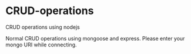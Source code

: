 # CRUD-operations
CRUD operations using nodejs


Normal CRUD operations using mongoose and express. Please enter your mongo URI while connecting.
